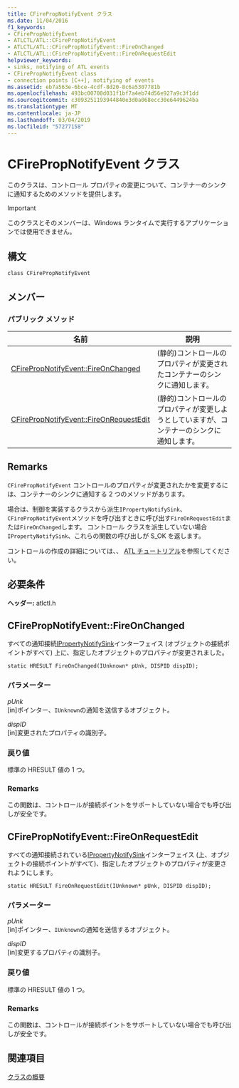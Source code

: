 ```yaml
---
title: CFirePropNotifyEvent クラス
ms.date: 11/04/2016
f1_keywords:
- CFirePropNotifyEvent
- ATLCTL/ATL::CFirePropNotifyEvent
- ATLCTL/ATL::CFirePropNotifyEvent::FireOnChanged
- ATLCTL/ATL::CFirePropNotifyEvent::FireOnRequestEdit
helpviewer_keywords:
- sinks, notifying of ATL events
- CFirePropNotifyEvent class
- connection points [C++], notifying of events
ms.assetid: eb7a563e-6bce-4cdf-8d20-8c6a5307781b
ms.openlocfilehash: 493bc00708d031f1bf7a4eb74d56e927a9c3f1dd
ms.sourcegitcommit: c3093251193944840e3d0a068ecc30e6449624ba
ms.translationtype: MT
ms.contentlocale: ja-JP
ms.lasthandoff: 03/04/2019
ms.locfileid: "57277158"
---
```

# <a name="cfirepropnotifyevent-class"></a>CFirePropNotifyEvent クラス

このクラスは、コントロール プロパティの変更について、コンテナーのシンクに通知するためのメソッドを提供します。

> [!IMPORTANT]
>  このクラスとそのメンバーは、Windows ランタイムで実行するアプリケーションでは使用できません。

## <a name="syntax"></a>構文

```
class CFirePropNotifyEvent
```

## <a name="members"></a>メンバー

### <a name="public-methods"></a>パブリック メソッド

|名前|説明|
|----------|-----------------|
|[CFirePropNotifyEvent::FireOnChanged](#fireonchanged)|(静的)コントロールのプロパティが変更されたコンテナーのシンクに通知します。|
|[CFirePropNotifyEvent::FireOnRequestEdit](#fireonrequestedit)|(静的)コントロールのプロパティが変更しようとしていますが、コンテナーのシンクに通知します。|

## <a name="remarks"></a>Remarks

`CFirePropNotifyEvent` コントロールのプロパティが変更されたかを変更するには、コンテナーのシンクに通知する 2 つのメソッドがあります。

場合は、制御を実装するクラスから派生`IPropertyNotifySink`、`CFirePropNotifyEvent`メソッドを呼び出すときに呼び出す`FireOnRequestEdit`または`FireOnChanged`します。 コントロール クラスを派生していない場合`IPropertyNotifySink`、これらの関数の呼び出しが S_OK を返します。

コントロールの作成の詳細については、、 [ATL チュートリアル](../../atl/active-template-library-atl-tutorial.md)を参照してください。

## <a name="requirements"></a>必要条件

**ヘッダー:** atlctl.h

##  <a name="fireonchanged"></a>  CFirePropNotifyEvent::FireOnChanged

すべての通知接続[IPropertyNotifySink](/windows/desktop/api/ocidl/nn-ocidl-ipropertynotifysink)インターフェイス (オブジェクトの接続ポイントがすべて) 上に、指定したオブジェクトのプロパティが変更されました。

```
static HRESULT FireOnChanged(IUnknown* pUnk, DISPID dispID);
```

### <a name="parameters"></a>パラメーター

*pUnk*<br/>
[in]ポインター、`IUnknown`の通知を送信するオブジェクト。

*dispID*<br/>
[in]変更されたプロパティの識別子。

### <a name="return-value"></a>戻り値

標準の HRESULT 値の 1 つ。

### <a name="remarks"></a>Remarks

この関数は、コントロールが接続ポイントをサポートしていない場合でも呼び出しが安全です。

##  <a name="fireonrequestedit"></a>  CFirePropNotifyEvent::FireOnRequestEdit

すべての通知接続されている[IPropertyNotifySink](/windows/desktop/api/ocidl/nn-ocidl-ipropertynotifysink)インターフェイス (上、オブジェクトの接続ポイントがすべて)、指定したオブジェクトのプロパティが変更されようにします。

```
static HRESULT FireOnRequestEdit(IUnknown* pUnk, DISPID dispID);
```

### <a name="parameters"></a>パラメーター

*pUnk*<br/>
[in]ポインター、`IUnknown`の通知を送信するオブジェクト。

*dispID*<br/>
[in]変更するプロパティの識別子。

### <a name="return-value"></a>戻り値

標準の HRESULT 値の 1 つ。

### <a name="remarks"></a>Remarks

この関数は、コントロールが接続ポイントをサポートしていない場合でも呼び出しが安全です。

## <a name="see-also"></a>関連項目

[クラスの概要](../../atl/atl-class-overview.md)
